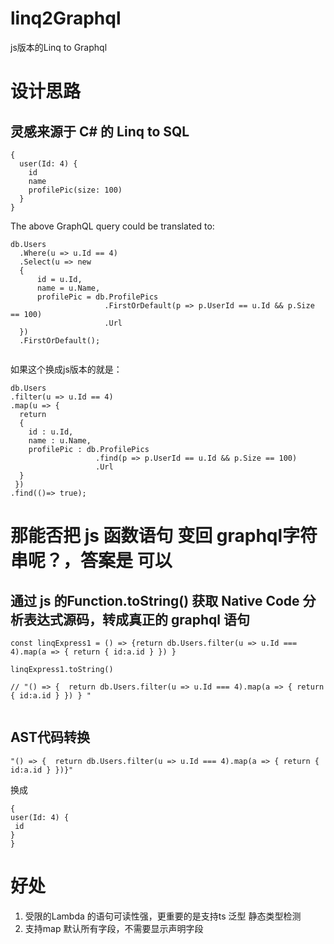 # linq2Graphql
js版本的Linq to Graphql

# 设计思路

## 灵感来源于 C# 的 Linq to SQL
```
{
  user(Id: 4) {
    id
    name
    profilePic(size: 100)
  }
}
```
The above GraphQL query could be translated to:
```
db.Users
  .Where(u => u.Id == 4)
  .Select(u => new
  {
      id = u.Id,
      name = u.Name,
      profilePic = db.ProfilePics
                     .FirstOrDefault(p => p.UserId == u.Id && p.Size == 100)
                     .Url
  })
  .FirstOrDefault();
  
  ```
  
  如果这个换成js版本的就是：
  
  ```
  db.Users
  .filter(u => u.Id == 4)
  .map(u => { 
    return 
    {
      id : u.Id,
      name : u.Name,
      profilePic : db.ProfilePics
                     .find(p => p.UserId == u.Id && p.Size == 100)
                     .Url
    } 
   })
  .find(()=> true);
  
  ```
  
  
  
  # 那能否把 js 函数语句 变回 graphql字符串呢？，答案是 可以
  
  
  
  
  ## 通过 js 的Function.toString()  获取 Native Code 分析表达式源码，转成真正的 graphql 语句
  
  ```
  const linqExpress1 = () => {return db.Users.filter(u => u.Id === 4).map(a => { return { id:a.id } }) } 
  
  linqExpress1.toString()
  
  // "() => {  return db.Users.filter(u => u.Id === 4).map(a => { return { id:a.id } }) } "
                                                         
  ```
  
  ## AST代码转换
  
  ```
  "() => {  return db.Users.filter(u => u.Id === 4).map(a => { return { id:a.id } })}"
  ```
  
  换成
  
   ```
   {
  user(Id: 4) {
    id
  }
}

   ```
  # 好处
  
  1.  受限的Lambda 的语句可读性强，更重要的是支持ts 泛型 静态类型检测
  2.  支持map 默认所有字段，不需要显示声明字段
  
  
  
